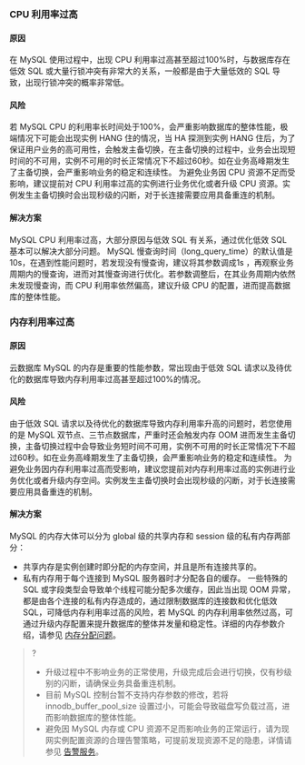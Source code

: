 ### CPU 利用率过高
#### 原因
在 MySQL 使用过程中，出现 CPU 利用率过高甚至超过100%时，与数据库存在低效 SQL 或大量行锁冲突有非常大的关系，一般都是由于大量低效的 SQL 导致，出现行锁冲突的概率非常低。

#### 风险
若 MySQL CPU 的利用率长时间处于100%，会严重影响数据库的整体性能，极端情况下可能会出现实例 HANG 住的情况，当 HA 探测到实例 HANG 住后，为了保证用户业务的高可用性，会触发主备切换，在主备切换的过程中，业务会出现短时间的不可用，实例不可用的时长正常情况下不超过60秒。如在业务高峰期发生了主备切换，会严重影响业务的稳定和连续性。
为避免业务因 CPU 资源不足而受影响，建议提前对 CPU 利用率过高的实例进行业务优化或者升级 CPU 资源。实例发生主备切换时会出现秒级的闪断，对于长连接需要应用具备重连的机制。

#### 解决方案
MySQL CPU 利用率过高，大部分原因与低效 SQL 有关系，通过优化低效 SQL 基本可以解决大部分问题。
MySQL 慢查询时间（long_query_time）的默认值是10s，在遇到性能问题时，若发现没有慢查询，建议将其参数调成1s ，再观察业务周期内的慢查询，进而对其慢查询进行优化。若参数调整后，在其业务周期内依然未发现慢查询，而 CPU 利用率依然偏高，建议升级 CPU 的配置，进而提高数据库的整体性能。

### 内存利用率过高
#### 原因
云数据库 MySQL 的内存是重要的性能参数，常出现由于低效 SQL 请求以及待优化的数据库导致内存利用率过高甚至超过100%的情况。

#### 风险
由于低效 SQL 请求以及待优化的数据库导致内存利用率升高的问题时，若您使用的是 MySQL 双节点、三节点数据库，严重时还会触发内存 OOM 进而发生主备切换，主备切换过程中会导致业务短时间不可用，实例不可用的时长正常情况下不超过60秒。如在业务高峰期发生了主备切换，会严重影响业务的稳定和连续性。
为避免业务因内存利用率过高而受影响，建议您提前对内存利用率过高的实例进行业务优化或者升级内存空间。实例发生主备切换时会出现秒级的闪断，对于长连接需要应用具备重连的机制。

#### 解决方案
MySQL 的内存大体可以分为 global 级的共享内存和 session 级的私有内存两部分：
- 共享内存是实例创建时即分配的内存空间，并且是所有连接共享的。
- 私有内存用于每个连接到 MySQL 服务器时才分配各自的缓存。
一些特殊的 SQL 或字段类型会导致单个线程可能分配多次缓存，因此当出现 OOM 异常，都是由各个连接的私有内存造成的，通过限制数据库的连接数和优化低效 SQL，可降低内存利用率过高的风险，若 MySQL 的内存利用率依然过高，可通过升级内存配置来提升数据库的整体并发量和稳定性。详细的内存参数介绍，请参见 [内存分配问题](https://intl.cloud.tencent.com/document/product/236/31922)。

>?
>- 升级过程中不影响业务的正常使用，升级完成后会进行切换，仅有秒级别的闪断，请确保业务具备重连机制。
>- 目前 MySQL 控制台暂不支持内存参数的修改，若将 innodb_buffer_pool_size 设置过小，可能会导致磁盘写负载过高，进而影响数据库的整体性能。
>- 避免因 MySQL 内存或 CPU 资源不足而影响业务的正常运行，请为现网实例配置资源的合理告警策略，可提前发现资源不足的隐患，详情请参见 [告警服务](https://intl.cloud.tencent.com/zh/document/product/248/6126)。
